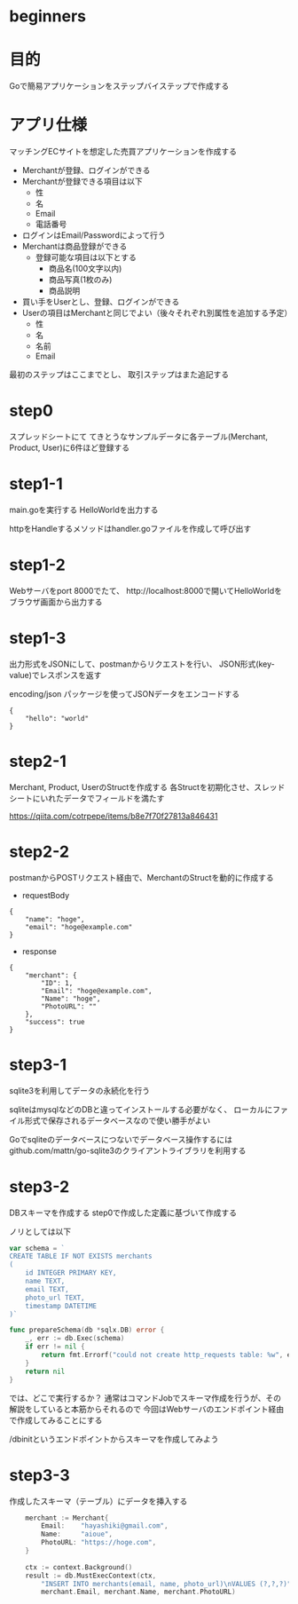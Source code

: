 # beginners

# 目的 

Goで簡易アプリケーションをステップバイステップで作成する

# アプリ仕様

マッチングECサイトを想定した売買アプリケーションを作成する

- Merchantが登録、ログインができる
- Merchantが登録できる項目は以下
    - 性
    - 名
    - Email
    - 電話番号
- ログインはEmail/Passwordによって行う
- Merchantは商品登録ができる
    - 登録可能な項目は以下とする
        - 商品名(100文字以内)
        - 商品写真(1枚のみ)
        - 商品説明
- 買い手をUserとし、登録、ログインができる
- Userの項目はMerchantと同じでよい（後々それぞれ別属性を追加する予定）
    - 性
    - 名
    - 名前
    - Email

最初のステップはここまでとし、 取引ステップはまた追記する

# step0

スプレッドシートにて
てきとうなサンプルデータに各テーブル(Merchant, Product, User)に6件ほど登録する

# step1-1

main.goを実行する
HelloWorldを出力する

httpをHandleするメソッドはhandler.goファイルを作成して呼び出す

# step1-2

Webサーバをport 8000でたて、
http://localhost:8000で開いてHelloWorldをブラウザ画面から出力する

# step1-3

出力形式をJSONにして、postmanからリクエストを行い、
JSON形式(key-value)でレスポンスを返す

encoding/json パッケージを使ってJSONデータをエンコードする

```
{
    "hello": "world"
}
```

# step2-1

Merchant, Product, UserのStructを作成する
各Structを初期化させ、スレッドシートにいれたデータでフィールドを満たす

https://qiita.com/cotrpepe/items/b8e7f70f27813a846431

# step2-2

postmanからPOSTリクエスト経由で、MerchantのStructを動的に作成する

- requestBody
```
{
    "name": "hoge",
    "email": "hoge@example.com"
}
```

- response
```
{
    "merchant": {
        "ID": 1,
        "Email": "hoge@example.com",
        "Name": "hoge",
        "PhotoURL": ""
    },
    "success": true
}
```

# step3-1

sqlite3を利用してデータの永続化を行う

sqliteはmysqlなどのDBと違ってインストールする必要がなく、
ローカルにファイル形式で保存されるデータベースなので使い勝手がよい

Goでsqliteのデータベースにつないでデータベース操作するには
github.com/mattn/go-sqlite3のクライアントライブラリを利用する

# step3-2

DBスキーマを作成する
step0で作成した定義に基づいて作成する

ノリとしては以下
```go
var schema = `
CREATE TABLE IF NOT EXISTS merchants
(
	id INTEGER PRIMARY KEY,
	name TEXT,
	email TEXT,
	photo_url TEXT,
	timestamp DATETIME
)`

func prepareSchema(db *sqlx.DB) error {
	_, err := db.Exec(schema)
	if err != nil {
		return fmt.Errorf("could not create http_requests table: %w", err)
	}
	return nil
}
```

では、どこで実行するか？
通常はコマンドJobでスキーマ作成を行うが、その解説をしていると本筋からそれるので
今回はWebサーバのエンドポイント経由で作成してみることにする

/dbinitというエンドポイントからスキーマを作成してみよう

# step3-3

作成したスキーマ（テーブル）にデータを挿入する

```go
    merchant := Merchant{
        Email:    "hayashiki@gmail.com",
        Name:     "aioue",
        PhotoURL: "https://hoge.com",
    }
    
    ctx := context.Background()
    result := db.MustExecContext(ctx,
        "INSERT INTO merchants(email, name, photo_url)\nVALUES (?,?,?)",
        merchant.Email, merchant.Name, merchant.PhotoURL)
```
